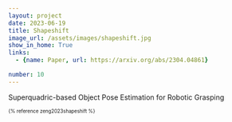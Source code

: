```yaml
---
layout: project
date: 2023-06-19
title: Shapeshift
image_url: /assets/images/shapeshift.jpg
show_in_home: True
links:
  - {name: Paper, url: https://arxiv.org/abs/2304.04861}

number: 10
---
```


Superquadric-based Object Pose Estimation for Robotic Grasping

<sub><sup>{% reference zeng2023shapeshift %}</sup></sub>